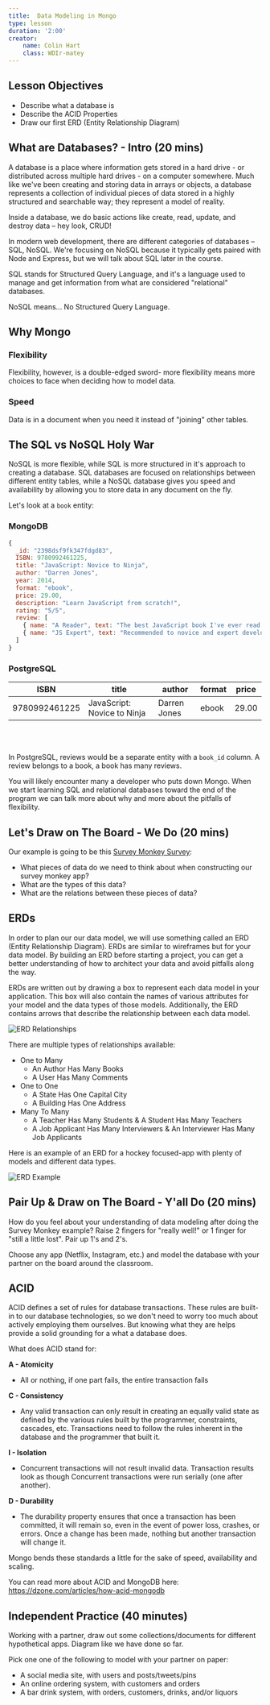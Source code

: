 ```yaml
---
title:  Data Modeling in Mongo
type: lesson
duration: '2:00'
creator:
    name: Colin Hart
    class: WDIr-matey
---
```


<!-- ### Lesson Objectives

- Describe what a database is
- Model one-to-few embedded documents
- Describe the ACID Properties
- Construct collections/documents based on application behavior
- Diagnose the pitfalls of embedded documents -->

## Lesson Objectives
- Describe what a database is
- Describe the ACID Properties
- Draw our first ERD (Entity Relationship Diagram)


## What are Databases? - Intro (20 mins)

A database is a place where information gets stored in a hard drive - or distributed across multiple hard drives - on a computer somewhere. Much like we've been creating and storing data in arrays or objects, a database represents a collection of individual pieces of data stored in a highly structured and searchable way; they represent a model of reality.

Inside a database, we do basic actions like create, read, update, and destroy data – hey look, CRUD!

In modern web development, there are different categories of databases – SQL, NoSQL. We're focusing on NoSQL because it typically gets paired with Node and Express, but we will talk about SQL later in the course.

SQL stands for Structured Query Language, and it's a language used to manage and get information from what are considered "relational" databases.

NoSQL means... No Structured Query Language.

## Why Mongo

### Flexibility

Flexibility, however, is a double-edged sword- more flexibility means more choices to face when deciding how to model data.

### Speed

Data is in a document when you need it instead of "joining" other tables.

## The SQL vs NoSQL Holy War

NoSQL is more flexible, while SQL is more structured in it's approach to creating a database.  SQL databases are focused on relationships between different entity tables, while a NoSQL database gives you speed and availability by allowing you to store data in any document on the fly.

Let's look at a ```book``` entity:

### MongoDB

```js
{
  _id: "2398dsf9fk347fdgd83",
  ISBN: 9780992461225,
  title: "JavaScript: Novice to Ninja",
  author: "Darren Jones",
  year: 2014,
  format: "ebook",
  price: 29.00,
  description: "Learn JavaScript from scratch!",
  rating: "5/5",
  review: [
    { name: "A Reader", text: "The best JavaScript book I've ever read." },
    { name: "JS Expert", text: "Recommended to novice and expert developers alike." }
  ]
}
```

### PostgreSQL

| ISBN          | title                       | author       | format | price |
|---------------|-----------------------------|--------------|--------|-------|
| 9780992461225 | JavaScript: Novice to Ninja | Darren Jones | ebook  | 29.00 |

<br></br>

In PostgreSQL, reviews would be a separate entity with a ```book_id``` column. A review belongs to a book, a book has many reviews.

You will likely encounter many a developer who puts down Mongo. When we start learning SQL and relational databases toward the end of the program we can talk more about why and more about the pitfalls of flexibility.

## Let's Draw on The Board - We Do (20 mins)

Our example is going to be this [Survey Monkey Survey](https://www.surveymonkey.com/r/SX3BGZ3):

- What pieces of data do we need to think about when constructing our survey monkey app?
- What are the types of this data?
- What are the relations between these pieces of data?

## ERDs

In order to plan our our data model, we will use something called an ERD (Entity Relationship Diagram).  ERDs are similar to wireframes but for your data model.  By building an ERD before starting a project, you can get a better understanding of how to architect your data and avoid pitfalls along the way.

ERDs are written out by drawing a box to represent each data model in your application.  This box will also contain the names of various attributes for your model and the data types of those models.  Additionally, the ERD contains arrows that describe the relationship between each data model.

![ERD Relationships](./../images/ERD-Relationships.png)

There are multiple types of relationships available:
* One to Many
  * An Author Has Many Books
  * A User Has Many Comments
* One to One
  * A State Has One Capital City
  * A Building Has One Address
* Many To Many
  * A Teacher Has Many Students & A Student Has Many Teachers
  * A Job Applicant Has Many Interviewers & An Interviewer Has Many Job Applicants

Here is an example of an ERD for a hockey focused-app with plenty of models and different data types.

![ERD Example](./../images/ERD-Example.svg)



## Pair Up & Draw on The Board - Y'all Do (20 mins)

How do you feel about your understanding of data modeling after doing the Survey Monkey example? Raise 2 fingers for "really well!" or 1 finger for "still a little lost".  Pair up 1's and 2's.

Choose any app (Netflix, Instagram, etc.) and model the database with your partner on the board around the classroom.

## ACID

ACID defines a set of rules for database transactions. These rules are built-in to our database technologies, so we don't need to worry too much about actively employing them ourselves. But knowing what they are helps provide a solid grounding for a what a database does.

What does ACID stand for:

**A - Atomicity**
* All or nothing, if one part fails, the entire transaction fails

**C - Consistency**
* Any valid transaction can only result in creating an equally valid state as defined by the various rules built by the programmer, constraints, cascades, etc. Transactions need to follow the rules inherent in the database and the programmer that built it.

**I - Isolation**
* Concurrent transactions will not result invalid data. Transaction results look as though Concurrent transactions were run serially (one after another).

**D - Durability**
* The durability property ensures that once a transaction has been committed, it will remain so, even in the event of power loss, crashes, or errors. Once a change has been made, nothing but another transaction will change it.

Mongo bends these standards a little for the sake of speed, availability and scaling.

You can read more about ACID and MongoDB here:
https://dzone.com/articles/how-acid-mongodb


## Independent Practice (40 minutes)

Working with a partner, draw out some collections/documents for different hypothetical apps. Diagram like we have done so far.

Pick one one of the following to model with your partner on paper:

- A social media site, with users and posts/tweets/pins
- An online ordering system, with customers and orders
- A bar drink system, with orders, customers, drinks, and/or liquors
